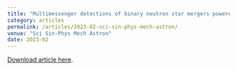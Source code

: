 ```yaml
---
title: "Multimessenger detections of binary neutron star mergers powered by decihertz gravitational-wave observations (in Chinese)"
category: articles
permalink: /articles/2023-02-sci-sin-phys-mech-astron/
venue: "Sci Sin-Phys Mech Astron"
date: 2023-02
---
```

<a href="">Download article here</a>.
